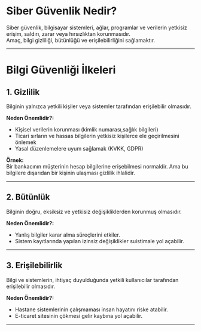 #  Siber Güvenlik Nedir?

Siber güvenlik, bilgisayar sistemleri, ağlar, programlar ve verilerin yetkisiz erişim, saldırı, zarar veya hırsızlıktan korunmasıdır.  
Amaç, bilgi gizliliği, bütünlüğü ve erişilebilirliğini sağlamaktır.

---

# Bilgi Güvenliği İlkeleri

## 1. Gizlilik 

Bilginin yalnızca yetkili kişiler veya sistemler tarafından erişilebilir olmasıdır.

**Neden Önemlidir?:**

- Kişisel verilerin korunması (kimlik numarası,sağlık bilgileri)  
- Ticari sırların ve hassas bilgilerin yetkisiz kişilerce ele geçirilmesini önlemek  
- Yasal düzenlemelere uyum sağlamak (KVKK, GDPR) 

**Örnek:**  
Bir bankacının müşterinin hesap bilgilerine erişebilmesi normaldir.
Ama bu bilgilere dışarıdan bir kişinin ulaşması gizlilik ihlalidir.

---

## 2. Bütünlük

Bilginin doğru, eksiksiz ve yetkisiz değişikliklerden korunmuş olmasıdır.

**Neden Önemlidir?:**

- Yanlış bilgiler karar alma süreçlerini etkiler.
- Sistem kayıtlarında yapılan izinsiz değişiklikler suistimale yol açabilir.

---

## 3. Erişilebilirlik

Bilgi ve sistemlerin, ihtiyaç duyulduğunda yetkili kullanıcılar tarafından erişilebilir olmasıdır.

**Neden Önemlidir?:**

- Hastane sistemlerinin çalışmaması insan hayatını riske atabilir. 
- E-ticaret sitesinin çökmesi gelir kaybına yol açabilir.  

---

  
